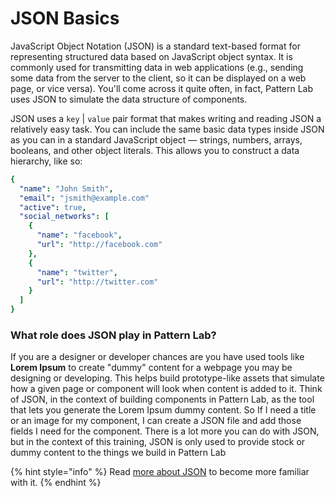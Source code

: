 # JSON Basics

JavaScript Object Notation \(JSON\) is a standard text-based format for representing structured data based on JavaScript object syntax. It is commonly used for transmitting data in web applications \(e.g., sending some data from the server to the client, so it can be displayed on a web page, or vice versa\). You'll come across it quite often, in fact, Pattern Lab uses JSON to simulate the data structure of components.

JSON uses a `key` \| `value` pair format that makes writing and reading JSON a relatively easy task. You can include the same basic data types inside JSON as you can in a standard JavaScript object — strings, numbers, arrays, booleans, and other object literals. This allows you to construct a data hierarchy, like so:

```yaml
{
  "name": "John Smith",
  "email": "jsmith@example.com"
  "active": true,
  "social_networks": [
    {
      "name": "facebook",
      "url": "http://facebook.com"
    },
    {
      "name": "twitter",
      "url": "http://twitter.com"
    }
  ]
}
```

### What role does JSON play in Pattern Lab?

If you are a designer or developer chances are you have used tools like **Lorem Ipsum** to create "dummy" content for a webpage you may be designing or developing.  This helps build prototype-like assets that simulate how a given page or component will look when content is added to it.  Think of JSON, in the context of building components in Pattern Lab, as the tool that lets you generate the Lorem Ipsum dummy content.  So If I need a title or an image for my component, I can create a JSON file and add those fields I need for the component. There is a lot more you can do with JSON, but in the context of this training, JSON is only used to provide stock or dummy content to the things we build in Pattern Lab

{% hint style="info" %}
Read [more about JSON](https://developer.mozilla.org/en-US/docs/Learn/JavaScript/Objects/JSON) to become more familiar with it.
{% endhint %}

